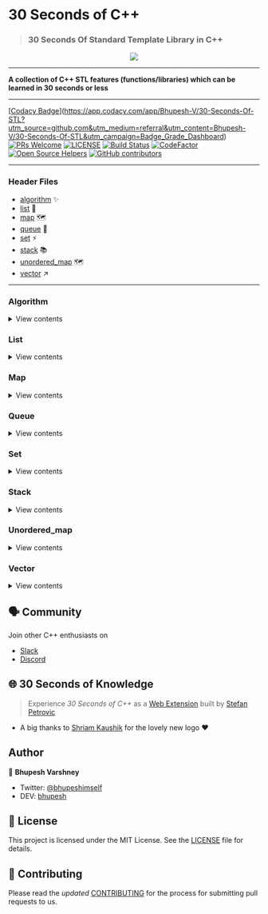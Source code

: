 # 30 Seconds of C++
>### 30 Seconds Of Standard Template Library in C++

<p align="center">
    <a href="https://github.com/Bhupesh-V/30-Seconds-of-cpp">
        <img src="https://github.com/Bhupesh-V/30-Seconds-of-cpp/blob/master/logo/new_logo_2.jpg" height=auto weight=100%>
    </a>
    <br>
    <hr>
    <strong>A collection of C++ STL features (functions/libraries) which can be learned in 30 seconds or less</strong>
</p>
<hr>


[[Codacy Badge](https://api.codacy.com/project/badge/Grade/72e93df05bce4d7598f222676bfb511c)](https://app.codacy.com/app/Bhupesh-V/30-Seconds-Of-STL?utm_source=github.com&utm_medium=referral&utm_content=Bhupesh-V/30-Seconds-Of-STL&utm_campaign=Badge_Grade_Dashboard)
[![PRs Welcome](https://img.shields.io/badge/PRs-welcome-brightgreen.svg?style=flat-square)](http://makeapullrequest.com)
[![LICENSE](https://img.shields.io/github/license/Bhupesh-V/30-seconds-of-cpp?color=blue)](https://github.com/Bhupesh-V/30-Seconds-Of-STL/blob/master/LICENSE)
[![Build Status](https://travis-ci.org/Bhupesh-V/30-seconds-of-cpp.svg?branch=master)](https://travis-ci.org/Bhupesh-V/30-seconds-of-cpp)
[![CodeFactor](https://www.codefactor.io/repository/github/bhupesh-v/30-seconds-of-cpp/badge)](https://www.codefactor.io/repository/github/bhupesh-v/30-seconds-of-cpp)
[![Open Source Helpers](https://www.codetriage.com/bhupesh-v/30-seconds-of-cpp/badges/users.svg)](https://www.codetriage.com/bhupesh-v/30-seconds-of-cpp)
[![GitHub contributors](https://img.shields.io/github/contributors/Bhupesh-V/30-seconds-of-cpp)](https://github.com/Bhupesh-V/30-seconds-of-cpp/graphs/contributors)
<hr>



### Header Files

* [algorithm](#algorithm) :sparkles:
* [list](#list) :page_with_curl:
* [map](#map) :world_map: 
* [queue](#queue) :large_blue_circle:
* [set](#set) :zap:
* [stack](#stack) :books:
* [unordered_map](#unordered_map) :world_map:
* [vector](#vector) :arrow_upper_right:

---

### Algorithm 
<details><summary>View contents</summary>
<ol>
<li><a href="algorithm/accumulate.md"><code>accumulate</code></a></li>
<li><a href="algorithm/adjacent_difference.md"><code>adjacent_difference</code></a></li>
<li><a href="algorithm/adjacent_find.md"><code>adjacent_find</code></a></li>
<li><a href="algorithm/all_of.md"><code>all_of</code></a></li>
<li><a href="algorithm/any_of.md"><code>any_of</code></a></li>
<li><a href="algorithm/binary_search.md"><code>binary_search</code></a></li>
<li><a href="algorithm/clamp.md"><code>clamp</code></a></li>
<li><a href="algorithm/copy.md"><code>copy</code></a></li>
<li><a href="algorithm/copy_backward.md"><code>copy_backward</code></a></li>
<li><a href="algorithm/copy_if.md"><code>copy_if</code></a></li>
<li><a href="algorithm/copy_n.md"><code>copy_n</code></a></li>
<li><a href="algorithm/count.md"><code>count</code></a></li>
<li><a href="algorithm/count_if.md"><code>count_if</code></a></li>
<li><a href="algorithm/equal.md"><code>equal</code></a></li>
<li><a href="algorithm/equal_range.md"><code>equal_range</code></a></li>
<li><a href="algorithm/fill.md"><code>fill</code></a></li>
<li><a href="algorithm/fill_n.md"><code>fill_n</code></a></li>
<li><a href="algorithm/find.md"><code>find</code></a></li>
<li><a href="algorithm/find_first_of.md"><code>find_first_of</code></a></li>
<li><a href="algorithm/find_if.md"><code>find_if</code></a></li>
<li><a href="algorithm/find_if_not.md"><code>find_if_not</code></a></li>
<li><a href="algorithm/for_each.md"><code>for_each</code></a></li>
<li><a href="algorithm/for_each_n.md"><code>for_each_n</code></a></li>
<li><a href="algorithm/generate.md"><code>generate</code></a></li>
<li><a href="algorithm/includes.md"><code>includes</code></a></li>
<li><a href="algorithm/iota.md"><code>iota</code></a></li>
<li><a href="algorithm/is_heap.md"><code>is_heap</code></a></li>
<li><a href="algorithm/is_permutation.md"><code>is_permutation</code></a></li>
<li><a href="algorithm/is_sorted.md"><code>is_sorted</code></a></li>
<li><a href="algorithm/iter_swap.md"><code>iter_swap</code></a></li>
<li><a href="algorithm/lexicographical_compare.md"><code>lexicographical_compare</code></a></li>
<li><a href="algorithm/linear_search.md"><code>linear_search</code></a></li>
<li><a href="algorithm/lower_bound.md"><code>lower_bound</code></a></li>
<li><a href="algorithm/make_heap.md"><code>make_heap</code></a></li>
<li><a href="algorithm/max.md"><code>max</code></a></li>
<li><a href="algorithm/max_element.md"><code>max_element</code></a></li>
<li><a href="algorithm/merge.md"><code>merge</code></a></li>
<li><a href="algorithm/min.md"><code>min</code></a></li>
<li><a href="algorithm/min_element.md"><code>min_element</code></a></li>
<li><a href="algorithm/minimax_element.md"><code>minimax_element</code></a></li>
<li><a href="algorithm/minmax.md"><code>minmax</code></a></li>
<li><a href="algorithm/minmax_element.md"><code>minmax_element</code></a></li>
<li><a href="algorithm/mismatch.md"><code>mismatch</code></a></li>
<li><a href="algorithm/move.md"><code>move</code></a></li>
<li><a href="algorithm/next_permutation.md"><code>next_permutation</code></a></li>
<li><a href="algorithm/none_of.md"><code>none_of</code></a></li>
<li><a href="algorithm/nth_element.md"><code>nth_element</code></a></li>
<li><a href="algorithm/partition.md"><code>partition</code></a></li>
<li><a href="algorithm/pop_heap.md"><code>pop_heap</code></a></li>
<li><a href="algorithm/prev_permutation.md"><code>prev_permutation</code></a></li>
<li><a href="algorithm/push_heap.md"><code>push_heap</code></a></li>
<li><a href="algorithm/random_shuffle.md"><code>random_shuffle</code></a></li>
<li><a href="algorithm/remove.md"><code>remove</code></a></li>
<li><a href="algorithm/remove_copy.md"><code>remove_copy</code></a></li>
<li><a href="algorithm/remove_copy_if.md"><code>remove_copy_if</code></a></li>
<li><a href="algorithm/remove_if.md"><code>remove_if</code></a></li>
<li><a href="algorithm/replace.md"><code>replace</code></a></li>
<li><a href="algorithm/replace_copy.md"><code>replace_copy</code></a></li>
<li><a href="algorithm/replace_copy_if.md"><code>replace_copy_if</code></a></li>
<li><a href="algorithm/replace_if.md"><code>replace_if</code></a></li>
<li><a href="algorithm/reverse.md"><code>reverse</code></a></li>
<li><a href="algorithm/reverse_copy.md"><code>reverse_copy</code></a></li>
<li><a href="algorithm/rotate.md"><code>rotate</code></a></li>
<li><a href="algorithm/search.md"><code>search</code></a></li>
<li><a href="algorithm/search_n.md"><code>search_n</code></a></li>
<li><a href="algorithm/set_difference.md"><code>set_difference</code></a></li>
<li><a href="algorithm/set_intersection.md"><code>set_intersection</code></a></li>
<li><a href="algorithm/set_union.md"><code>set_union</code></a></li>
<li><a href="algorithm/shuffle.md"><code>shuffle</code></a></li>
<li><a href="algorithm/sort.md"><code>sort</code></a></li>
<li><a href="algorithm/stable_sort.md"><code>stable_sort</code></a></li>
<li><a href="algorithm/swap.md"><code>swap</code></a></li>
<li><a href="algorithm/transform.md"><code>transform</code></a></li>
<li><a href="algorithm/transform_reduce.md"><code>transform_reduce</code></a></li>
<li><a href="algorithm/unique.md"><code>unique</code></a></li>
<li><a href="algorithm/upper_bound.md"><code>upper_bound</code></a></li>

</ol>
</details>

### List 
<details><summary>View contents</summary>
<ol>
<li><a href="list/assign.md"><code>assign</code></a></li>
<li><a href="list/back.md"><code>back</code></a></li>
<li><a href="list/begin.md"><code>begin</code></a></li>
<li><a href="list/cbegin.md"><code>cbegin</code></a></li>
<li><a href="list/cend.md"><code>cend</code></a></li>
<li><a href="list/clear.md"><code>clear</code></a></li>
<li><a href="list/crbegin.md"><code>crbegin</code></a></li>
<li><a href="list/crend.md"><code>crend</code></a></li>
<li><a href="list/emplace.md"><code>emplace</code></a></li>
<li><a href="list/emplace_back.md"><code>emplace_back</code></a></li>
<li><a href="list/empty.md"><code>empty</code></a></li>
<li><a href="list/end.md"><code>end</code></a></li>
<li><a href="list/erase.md"><code>erase</code></a></li>
<li><a href="list/front.md"><code>front</code></a></li>
<li><a href="list/insert.md"><code>insert</code></a></li>
<li><a href="list/max_size.md"><code>max_size</code></a></li>
<li><a href="list/merge.md"><code>merge</code></a></li>
<li><a href="list/pop_front.md"><code>pop_front</code></a></li>
<li><a href="list/rbegin.md"><code>rbegin</code></a></li>
<li><a href="list/remove.md"><code>remove</code></a></li>
<li><a href="list/rend.md"><code>rend</code></a></li>
<li><a href="list/resize.md"><code>resize</code></a></li>
<li><a href="list/reverse.md"><code>reverse</code></a></li>
<li><a href="list/size.md"><code>size</code></a></li>
<li><a href="list/sort.md"><code>sort</code></a></li>
<li><a href="list/splice.md"><code>splice</code></a></li>
<li><a href="list/swap.md"><code>swap</code></a></li>
<li><a href="list/unique.md"><code>unique</code></a></li>

</ol>
</details>

### Map 
<details><summary>View contents</summary>
<ol>
<li><a href="map/begin.md"><code>begin</code></a></li>
<li><a href="map/cbegin.md"><code>cbegin</code></a></li>
<li><a href="map/cend.md"><code>cend</code></a></li>
<li><a href="map/clear.md"><code>clear</code></a></li>
<li><a href="map/contains.md"><code>contains</code></a></li>
<li><a href="map/count.md"><code>count</code></a></li>
<li><a href="map/crbegin.md"><code>crbegin</code></a></li>
<li><a href="map/crend.md"><code>crend</code></a></li>
<li><a href="map/emplace.md"><code>emplace</code></a></li>
<li><a href="map/emplace_hint.md"><code>emplace_hint</code></a></li>
<li><a href="map/empty.md"><code>empty</code></a></li>
<li><a href="map/end.md"><code>end</code></a></li>
<li><a href="map/erase.md"><code>erase</code></a></li>
<li><a href="map/find.md"><code>find</code></a></li>
<li><a href="map/insert.md"><code>insert</code></a></li>
<li><a href="map/lower_bound.md"><code>lower_bound</code></a></li>
<li><a href="map/max_size.md"><code>max_size</code></a></li>
<li><a href="map/rbegin.md"><code>rbegin</code></a></li>
<li><a href="map/rend.md"><code>rend</code></a></li>
<li><a href="map/size.md"><code>size</code></a></li>
<li><a href="map/swap.md"><code>swap</code></a></li>
<li><a href="map/upper_bound.md"><code>upper_bound</code></a></li>

</ol>
</details>

### Queue 
<details><summary>View contents</summary>
<ol>
<li><a href="queue/back.md"><code>back</code></a></li>
<li><a href="queue/emplace.md"><code>emplace</code></a></li>
<li><a href="queue/empty.md"><code>empty</code></a></li>
<li><a href="queue/front.md"><code>front</code></a></li>
<li><a href="queue/pop.md"><code>pop</code></a></li>
<li><a href="queue/push.md"><code>push</code></a></li>
<li><a href="queue/queue.md"><code>queue</code></a></li>
<li><a href="queue/size.md"><code>size</code></a></li>
<li><a href="queue/swap.md"><code>swap</code></a></li>

</ol>
</details>

### Set 
<details><summary>View contents</summary>
<ol>
<li><a href="set/begin.md"><code>begin</code></a></li>
<li><a href="set/cbegin.md"><code>cbegin</code></a></li>
<li><a href="set/cend.md"><code>cend</code></a></li>
<li><a href="set/clear.md"><code>clear</code></a></li>
<li><a href="set/contains.md"><code>contains</code></a></li>
<li><a href="set/count.md"><code>count</code></a></li>
<li><a href="set/emplace.md"><code>emplace</code></a></li>
<li><a href="set/emplace_hint.md"><code>emplace_hint</code></a></li>
<li><a href="set/empty.md"><code>empty</code></a></li>
<li><a href="set/end.md"><code>end</code></a></li>
<li><a href="set/equal_range.md"><code>equal_range</code></a></li>
<li><a href="set/erase.md"><code>erase</code></a></li>
<li><a href="set/find.md"><code>find</code></a></li>
<li><a href="set/insert.md"><code>insert</code></a></li>
<li><a href="set/lower_bound.md"><code>lower_bound</code></a></li>
<li><a href="set/max_size.md"><code>max_size</code></a></li>
<li><a href="set/rbegin.md"><code>rbegin</code></a></li>
<li><a href="set/rend.md"><code>rend</code></a></li>
<li><a href="set/size.md"><code>size</code></a></li>
<li><a href="set/swap.md"><code>swap</code></a></li>
<li><a href="set/upper_bound.md"><code>upper_bound</code></a></li>

</ol>
</details>

### Stack 
<details><summary>View contents</summary>
<ol>
<li><a href="stack/emplace.md"><code>emplace</code></a></li>
<li><a href="stack/empty.md"><code>empty</code></a></li>
<li><a href="stack/pop.md"><code>pop</code></a></li>
<li><a href="stack/push.md"><code>push</code></a></li>
<li><a href="stack/size.md"><code>size</code></a></li>
<li><a href="stack/swap.md"><code>swap</code></a></li>
<li><a href="stack/top.md"><code>top</code></a></li>

</ol>
</details>

### Unordered_map 
<details><summary>View contents</summary>
<ol>
<li><a href="unordered_map/count.md"><code>count</code></a></li>
<li><a href="unordered_map/erase.md"><code>erase</code></a></li>
<li><a href="unordered_map/find.md"><code>find</code></a></li>
<li><a href="unordered_map/insert.md"><code>insert</code></a></li>
<li><a href="unordered_map/size.md"><code>size</code></a></li>

</ol>
</details>

### Vector 
<details><summary>View contents</summary>
<ol>
<li><a href="vector/vector.md"><code>Vector</code></a></li>
<li><a href="vector/assign.md"><code>assign</code></a></li>
<li><a href="vector/at.md"><code>at</code></a></li>
<li><a href="vector/back.md"><code>back</code></a></li>
<li><a href="vector/begin.md"><code>begin</code></a></li>
<li><a href="vector/capacity.md"><code>capacity</code></a></li>
<li><a href="vector/cbegin.md"><code>cbegin</code></a></li>
<li><a href="vector/cend.md"><code>cend</code></a></li>
<li><a href="vector/clear.md"><code>clear</code></a></li>
<li><a href="vector/crbegin.md"><code>crbegin</code></a></li>
<li><a href="vector/data.md"><code>data</code></a></li>
<li><a href="vector/emplace.md"><code>emplace</code></a></li>
<li><a href="vector/emplace_back.md"><code>emplace_back</code></a></li>
<li><a href="vector/empty.md"><code>empty</code></a></li>
<li><a href="vector/end.md"><code>end</code></a></li>
<li><a href="vector/erase.md"><code>erase</code></a></li>
<li><a href="vector/front.md"><code>front</code></a></li>
<li><a href="vector/get_allocator.md"><code>get_allocator</code></a></li>
<li><a href="vector/insert.md"><code>insert</code></a></li>
<li><a href="vector/max_size.md"><code>max_size</code></a></li>
<li><a href="vector/pop_back.md"><code>pop_back</code></a></li>
<li><a href="vector/push_back.md"><code>push_back</code></a></li>
<li><a href="vector/rbegin.md"><code>rbegin</code></a></li>
<li><a href="vector/rend.md"><code>rend</code></a></li>
<li><a href="vector/reserve.md"><code>reserve</code></a></li>
<li><a href="vector/resize.md"><code>resize</code></a></li>
<li><a href="vector/shrink_to_fit.md"><code>shrink_to_fit</code></a></li>
<li><a href="vector/size.md"><code>size</code></a></li>
<li><a href="vector/sort.md"><code>sort</code></a></li>
<li><a href="vector/swap.md"><code>swap</code></a></li>

</ol>
</details>

## :speaking_head: Community
Join other C++ enthusiasts on 
- [Slack](https://join.slack.com/t/30-seconds-of-cpp/shared_invite/enQtNTU0MTYxMDk0MzQxLTlhY2Q1MWZmOTM0ODRmOWMwYTllYzVjMzM2ZDk5NjY3MDU2NDljNDlmMDQ5MTMyOGQyOTVlNzEwOTc0MmYwOWY)
- [Discord](https://discord.gg/KAD3JZq)

## :globe_with_meridians: 30 Seconds of Knowledge
> Experience *30 Seconds of C++* as a [Web Extension](https://chrome.google.com/webstore/detail/30-seconds-of-knowledge/mmgplondnjekobonklacmemikcnhklla?hl=en) built by [Stefan Petrovic](https://github.com/petrovicstefanrs)

- A big thanks to [Shriam Kaushik](https://github.com/shriamkaushik) for the lovely new logo :heart:

## Author

:bust_in_silhouette: **Bhupesh Varshney**

- Twitter: [@bhupeshimself](https://twitter.com/bhupeshimself)
- DEV: [bhupesh](https://dev.to/bhupesh)

## :memo: License

This project is licensed under the MIT License. See the [LICENSE](LICENSE) file for details.

## :wave: Contributing

Please read the *updated* [CONTRIBUTING](CONTRIBUTING.md) for the process for submitting pull requests to us.

